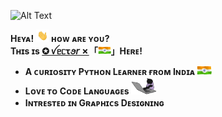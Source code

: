 ![Alt Text](https://github.com/vectorx-dev/vectorx-dev/blob/main/resources/VectorX-Dev.gif)

**Hᴇʏᴀ!** <img height="20" src="https://github.com/vectorx-dev/vectorx-dev/blob/main/resources/Waving-Hand.gif">
**ʜᴏᴡ ᴀʀᴇ ʏᴏᴜ?**
<br>
**Tʜɪs ɪs [**✪ ꪜᥱᥴꚍꪮ𝘳 ✗**](https://t.me/Vector_Op)「<img height="13" src="https://github.com/vectorx-dev/vectorx-dev/blob/main/resources/Indian-Flag.gif">」Hᴇʀᴇ!**


- **A ᴄᴜʀɪᴏsɪᴛʏ Pʏᴛʜᴏɴ Lᴇᴀʀɴᴇʀ ғʀᴏᴍ Iɴᴅɪᴀ <img height="15" src="https://github.com/vectorx-dev/vectorx-dev/blob/main/resources/Indian-Flag.gif">**<br>
- **Lᴏᴠᴇ ᴛᴏ Cᴏᴅᴇ Lᴀɴɢᴜᴀɢᴇs** <img width="40" src="https://github.com/vectorx-dev/vectorx-dev/blob/main/resources/Coder.gif">
- **Iɴᴛʀᴇsᴛᴇᴅ ɪɴ Gʀᴀᴘʜɪᴄs Dᴇsɪɢɴɪɴɢ**
